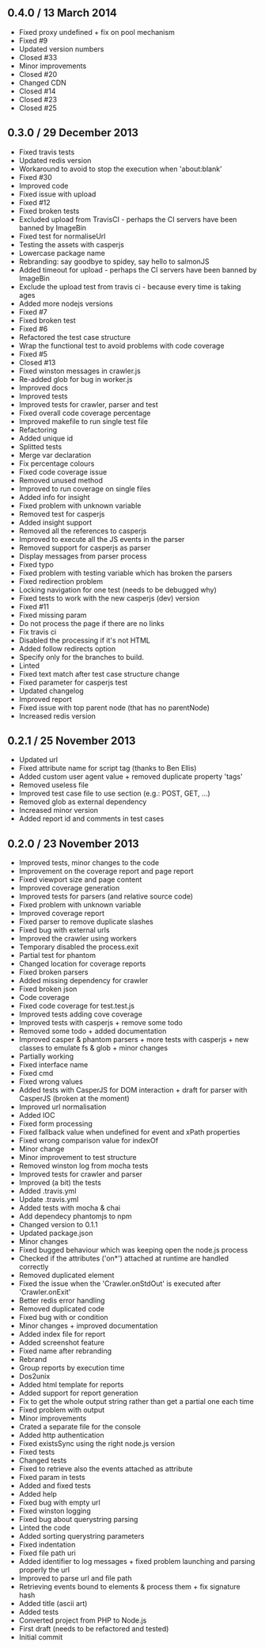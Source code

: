 ## 0.4.0 / 13 March 2014

 * Fixed proxy undefined + fix on pool mechanism
 * Fixed #9
 * Updated version numbers
 * Closed #33
 * Minor improvements
 * Closed #20
 * Changed CDN
 * Closed #14
 * Closed #23
 * Closed #25

## 0.3.0 / 29 December 2013

 * Fixed travis tests
 * Updated redis version
 * Workaround to avoid to stop the execution when 'about:blank'
 * Fixed #30
 * Improved code
 * Fixed issue with upload
 * Fixed #12
 * Fixed broken tests
 * Excluded upload from TravisCI - perhaps the CI servers have been banned by ImageBin
 * Fixed test for normaliseUrl
 * Testing the assets with casperjs
 * Lowercase package name
 * Rebranding: say goodbye to spidey, say hello to salmonJS
 * Added timeout for upload - perhaps the CI servers have been banned by ImageBin
 * Exclude the upload test from travis ci - because every time is taking ages
 * Added more nodejs versions
 * Fixed #7
 * Fixed broken test
 * Fixed #6
 * Refactored the test case structure
 * Wrap the functional test to avoid problems with code coverage
 * Fixed #5
 * Closed #13
 * Fixed winston messages in crawler.js
 * Re-added glob for bug in worker.js
 * Improved docs
 * Improved tests
 * Improved tests for crawler, parser and test
 * Fixed overall code coverage percentage
 * Improved makefile to run single test file
 * Refactoring
 * Added unique id
 * Splitted tests
 * Merge var declaration
 * Fix percentage colours
 * Fixed code coverage issue
 * Removed unused method
 * Improved to run coverage on single files
 * Added info for insight
 * Fixed problem with unknown variable
 * Removed test for casperjs
 * Added insight support
 * Removed all the references to casperjs
 * Improved to execute all the JS events in the parser
 * Removed support for casperjs as parser
 * Display messages from parser process
 * Fixed typo
 * Fixed problem with testing variable which has broken the parsers
 * Fixed redirection problem
 * Locking navigation for one test (needs to be debugged why)
 * Fixed tests to work with the new casperjs (dev) version
 * Fixed #11
 * Fixed missing param
 * Do not process the page if there are no links
 * Fix travis ci
 * Disabled the processing if it's not HTML
 * Added follow redirects option
 * Specify only for the branches to build.
 * Linted
 * Fixed text match after test case structure change
 * Fixed parameter for casperjs test
 * Updated changelog
 * Improved report
 * Fixed issue with top parent node (that has no parentNode)
 * Increased redis version

## 0.2.1 / 25 November 2013

 * Updated url
 * Fixed attribute name for script tag (thanks to Ben Ellis)
 * Added custom user agent value + removed duplicate property 'tags'
 * Removed useless file
 * Improved test case file to use section (e.g.: POST, GET, ...)
 * Removed glob as external dependency
 * Increased minor version
 * Added report id and comments in test cases

## 0.2.0 / 23 November 2013

 * Improved tests, minor changes to the code
 * Improvement on the coverage report and page report
 * Fixed viewport size and page content
 * Improved coverage generation
 * Improved tests for parsers (and relative source code)
 * Fixed problem with unknown variable
 * Improved coverage report
 * Fixed parser to remove duplicate slashes
 * Fixed bug with external urls
 * Improved the crawler using workers
 * Temporary disabled the process.exit
 * Partial test for phantom
 * Changed location for coverage reports
 * Fixed broken parsers
 * Added missing dependency for crawler
 * Fixed broken json
 * Code coverage
 * Fixed code coverage for test.test.js
 * Improved tests adding cove coverage
 * Improved tests with casperjs + remove some todo
 * Removed some todo + added documentation
 * Improved casper & phantom parsers + more tests with casperjs + new classes to emulate fs & glob + minor changes
 * Partially working
 * Fixed interface name
 * Fixed cmd
 * Fixed wrong values
 * Added tests with CasperJS for DOM interaction + draft for parser with CasperJS (broken at the moment)
 * Improved url normalisation
 * Added IOC
 * Fixed form processing
 * Fixed fallback value when undefined for event and xPath properties
 * Fixed wrong comparison value for indexOf
 * Minor change
 * Minor improvement to test structure
 * Removed winston log from mocha tests
 * Improved tests for crawler and parser
 * Improved (a bit) the tests
 * Added .travis.yml
 * Update .travis.yml
 * Added tests with mocha & chai
 * Add dependecy phantomjs to npm
 * Changed version to 0.1.1
 * Updated package.json
 * Minor changes
 * Fixed bugged behaviour which was keeping open the node.js process
 * Checked if the attributes ('on*') attached at runtime are handled correctly
 * Removed duplicated element
 * Fixed the issue when the 'Crawler.onStdOut' is executed after 'Crawler.onExit'
 * Better redis error handling
 * Removed duplicated code
 * Fixed bug with or condition
 * Minor changes + improved documentation
 * Added index file for report
 * Added screenshot feature
 * Fixed name after rebranding
 * Rebrand
 * Group reports by execution time
 * Dos2unix
 * Added html template for reports
 * Added support for report generation
 * Fix to get the whole output string rather than get a partial one each time
 * Fixed problem with output
 * Minor improvements
 * Crated a separate file for the console
 * Added http authentication
 * Fixed existsSync using the right node.js version
 * Fixed tests
 * Changed tests
 * Fixed to retrieve also the events attached as attribute
 * Fixed param in tests
 * Added and fixed tests
 * Added help
 * Fixed bug with empty url
 * Fixed winston logging
 * Fixed bug about querystring parsing
 * Linted the code
 * Added sorting querystring parameters
 * Fixed indentation
 * Fixed file path uri
 * Added identifier to log messages + fixed problem launching and parsing properly the url
 * Improved to parse url and file path
 * Retrieving events bound to elements & process them + fix signature hash
 * Added title (ascii art)
 * Added tests
 * Converted project from PHP to Node.js
 * First draft (needs to be refactored and tested)
 * Initial commit
